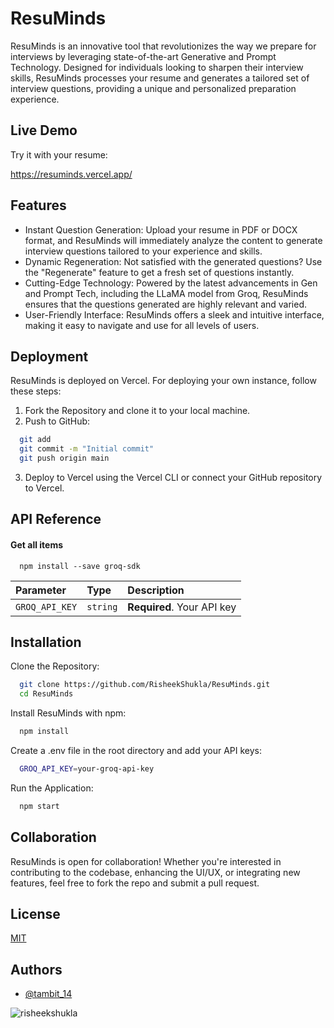 
# ResuMinds 

ResuMinds is an innovative tool that revolutionizes the way we prepare for interviews by leveraging state-of-the-art Generative and Prompt Technology. Designed for individuals looking to sharpen their interview skills, ResuMinds processes your resume and generates a tailored set of interview questions, providing a unique and personalized preparation experience.


## Live Demo
Try it with your resume: 

https://resuminds.vercel.app/

## Features

- Instant Question Generation: Upload your resume in PDF or DOCX format, and ResuMinds will immediately analyze the content to generate interview questions tailored to your experience and skills.
- Dynamic Regeneration: Not satisfied with the generated questions? Use the "Regenerate" feature to get a fresh set of questions instantly.
- Cutting-Edge Technology: Powered by the latest advancements in Gen and Prompt Tech, including the LLaMA model from Groq, ResuMinds ensures that the questions generated are highly relevant and varied.
- User-Friendly Interface: ResuMinds offers a sleek and intuitive interface, making it easy to navigate and use for all levels of users.


## Deployment

ResuMinds is deployed on Vercel. For deploying your own instance, follow these steps:
1. Fork the Repository and clone it to your local machine.
2. Push to GitHub:
```bash
  git add
  git commit -m "Initial commit"
  git push origin main
```
3. Deploy to Vercel using the Vercel CLI or connect your GitHub repository to Vercel.


## API Reference

#### Get all items

```http
  npm install --save groq-sdk
```

| Parameter | Type     | Description                |
| :-------- | :------- | :------------------------- |
| `GROQ_API_KEY` | `string` | **Required**. Your API key |



## Installation

Clone the Repository:

```bash
  git clone https://github.com/RisheekShukla/ResuMinds.git
  cd ResuMinds

```
Install ResuMinds with npm:
```bash
  npm install
```
Create a .env file in the root directory and add your API keys:
```bash
  GROQ_API_KEY=your-groq-api-key
```
Run the Application:
```bash
  npm start
```
## Collaboration

ResuMinds is open for collaboration! Whether you're interested in contributing to the codebase, enhancing the UI/UX, or integrating new features, feel free to fork the repo and submit a pull request.

## License

[MIT](https://choosealicense.com/licenses/mit/)


## Authors

- [@tambit_14](https://www.github.com/RisheekShukla)

<p align="left"> <img src="https://komarev.com/ghpvc/?username=risheekshukla&label=Project%20views&color=0e75b6&style=flat" alt="risheekshukla" /> </p>
